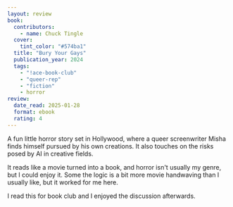 ```yaml
---
layout: review
book:
  contributors:
    - name: Chuck Tingle
  cover:
    tint_color: "#574ba1"
  title: "Bury Your Gays"
  publication_year: 2024
  tags:
    - "!ace-book-club"
    - "queer-rep"
    - "fiction"
    - horror
review:
  date_read: 2025-01-28
  format: ebook
  rating: 4
---
```

A fun little horror story set in Hollywood, where a queer screenwriter Misha finds himself pursued by his own creations.
It also touches on the risks posed by AI in creative fields.

It reads like a movie turned into a book, and horror isn't usually my genre, but I could enjoy it.
Some the logic is a bit more movie handwaving than I usually like, but it worked for me here.

I read this for book club and I enjoyed the discussion afterwards.
